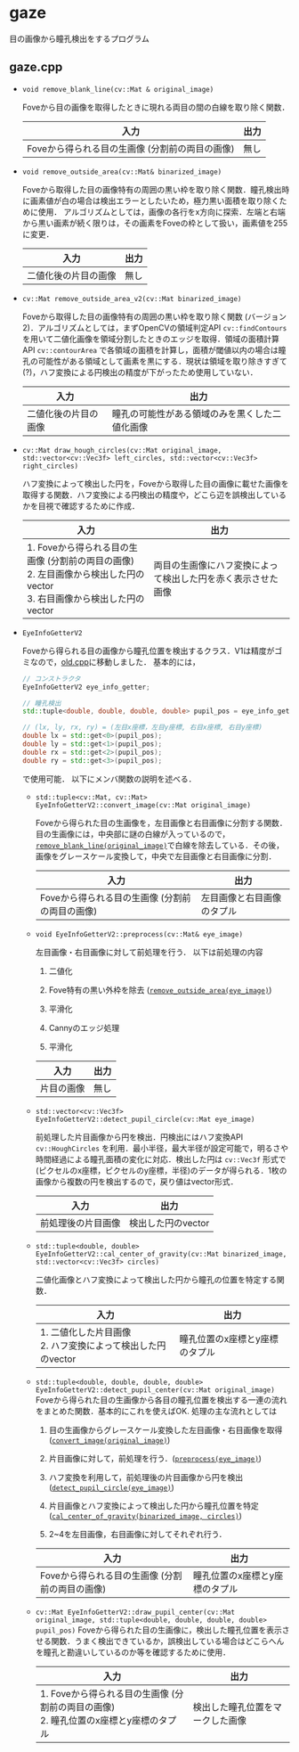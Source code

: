 # gaze

目の画像から瞳孔検出をするプログラム

## gaze.cpp

<a id="remove_blanc_line"></a>

- `void remove_blank_line(cv::Mat & original_image)`

    Foveから目の画像を取得したときに現れる両目の間の白線を取り除く関数．

    | 入力 | 出力 |
    | --------- | ----------- |
    | Foveから得られる目の生画像 (分割前の両目の画像) | 無し |

<a id="remove_outside_area"></a>

- `void remove_outside_area(cv::Mat& binarized_image)`
  
    Foveから取得した目の画像特有の周囲の黒い枠を取り除く関数．瞳孔検出時に画素値が白の場合は検出エラーとしたいため，極力黒い面積を取り除くために使用．
    アルゴリズムとしては，画像の各行をx方向に探索．左端と右端から黒い画素が続く限りは，その画素をFoveの枠として扱い，画素値を255に変更．

    | 入力 | 出力 |
    | --------- | ----------- |
    | 二値化後の片目の画像 | 無し |

- `cv::Mat remove_outside_area_v2(cv::Mat binarized_image)`
  
    Foveから取得した目の画像特有の周囲の黒い枠を取り除く関数 (バージョン2)．アルゴリズムとしては，まずOpenCVの領域判定API `cv::findContours` を用いて二値化画像を領域分割したときのエッジを取得．領域の面積計算API `cv::contourArea` で各領域の面積を計算し，面積が閾値以内の場合は瞳孔の可能性がある領域として画素を黒にする．現状は領域を取り除きすぎて(?)，ハフ変換による円検出の精度が下がったため使用していない．

    | 入力 | 出力 |
    | --------- | ----------- |
    | 二値化後の片目の画像 | 瞳孔の可能性がある領域のみを黒くした二値化画像 |

- `cv::Mat draw_hough_circles(cv::Mat original_image, std::vector<cv::Vec3f> left_circles, std::vector<cv::Vec3f> right_circles)`

    ハフ変換によって検出した円を，Foveから取得した目の画像に載せた画像を取得する関数．ハフ変換による円検出の精度や，どこら辺を誤検出しているかを目視で確認するために作成．

    | 入力 | 出力 |
    | --------- | ----------- |
    | 1. Foveから得られる目の生画像 (分割前の両目の画像) <br> 2. 左目画像から検出した円のvector <br> 3. 右目画像から検出した円のvector| 両目の生画像にハフ変換によって検出した円を赤く表示させた画像 |

- `EyeInfoGetterV2`

    Foveから得られる目の画像から瞳孔位置を検出するクラス．V1は精度がゴミなので，[old.cpp](./old.cpp)に移動しました．
    基本的には，

    ```cpp
    // コンストラクタ
    EyeInfoGetterV2 eye_info_getter;

    // 瞳孔検出
    std::tuple<double, double, double, double> pupil_pos = eye_info_getter.detect_pupil_center(input_image);

    // (lx, ly, rx, ry) = (左目x座標，左目y座標, 右目x座標, 右目y座標)
    double lx = std::get<0>(pupil_pos);
    double ly = std::get<1>(pupil_pos);
    double rx = std::get<2>(pupil_pos);
    double ry = std::get<3>(pupil_pos);
    ```

    で使用可能．
    以下にメンバ関数の説明を述べる．

    <a id="convert_image"></a>

  - `std::tuple<cv::Mat, cv::Mat> EyeInfoGetterV2::convert_image(cv::Mat original_image)`

    Foveから得られた目の生画像を，左目画像と右目画像に分割する関数．目の生画像には，中央部に謎の白線が入っているので，[`remove_blank_line(original_image)`](#remove_blank_line)で白線を除去している．その後，画像をグレースケール変換して，中央で左目画像と右目画像に分割．

    | 入力 | 出力 |
    | --------- | ----------- |
    | Foveから得られる目の生画像 (分割前の両目の画像) | 左目画像と右目画像のタプル |

    <a id="preprocess"></a>

  - `void EyeInfoGetterV2::preprocess(cv::Mat& eye_image)`

    左目画像・右目画像に対して前処理を行う．
    以下は前処理の内容

    1. 二値化

    2. Fove特有の黒い外枠を除去 ([`remove_outside_area(eye_image)`](#remove_outside_area))

    3. 平滑化

    4. Cannyのエッジ処理

    5. 平滑化

    | 入力 | 出力 |
    | --------- | ----------- |
    | 片目の画像 | 無し |

    <a id="detect_pupil_circle"></a>

  - `std::vector<cv::Vec3f> EyeInfoGetterV2::detect_pupil_circle(cv::Mat eye_image)`

    前処理した片目画像から円を検出．円検出にはハフ変換API `cv::HoughCircles` を利用．最小半径，最大半径が設定可能で，明るさや時間経過による瞳孔面積の変化に対応．検出した円は `cv::Vec3f` 形式で(ピクセルのx座標，ピクセルのy座標，半径)のデータが得られる．1枚の画像から複数の円を検出するので，戻り値はvector形式．

    | 入力 | 出力 |
    | --------- | ----------- |
    | 前処理後の片目画像 | 検出した円のvector |

    <a id="cal_center_of_gravity"></a>

  - `std::tuple<double, double> EyeInfoGetterV2::cal_center_of_gravity(cv::Mat binarized_image, std::vector<cv::Vec3f> circles)`

    二値化画像とハフ変換によって検出した円から瞳孔の位置を特定する関数．

    | 入力 | 出力 |
    | --------- | ----------- |
    | 1. 二値化した片目画像 <br> 2. ハフ変換によって検出した円のvector | 瞳孔位置のx座標とy座標のタプル |

  - `std::tuple<double, double, double, double> EyeInfoGetterV2::detect_pupil_center(cv::Mat original_image)`
    Foveから得られた目の生画像から各目の瞳孔位置を検出する一連の流れをまとめた関数．基本的にこれを使えばOK.
    処理の主な流れとしては
    1. 目の生画像からグレースケール変換した左目画像・右目画像を取得 ([`convert_image(original_image)`](#convert_image))

    2. 片目画像に対して，前処理を行う．([`preprocess(eye_image)`](#preprocess))

    3. ハフ変換を利用して，前処理後の片目画像から円を検出 ([`detect_pupil_circle(eye_image)`](#detect_pupil_circle))

    4. 片目画像とハフ変換によって検出した円から瞳孔位置を特定 ([`cal_center_of_gravity(binarized_image, circles)`](#cal_center_of_gravity))

    5. 2~4を左目画像，右目画像に対してそれぞれ行う．

    | 入力 | 出力 |
    | --------- | ----------- |
    | Foveから得られる目の生画像 (分割前の両目の画像) | 瞳孔位置のx座標とy座標のタプル |

  - `cv::Mat EyeInfoGetterV2::draw_pupil_center(cv::Mat original_image, std::tuple<double, double, double, double> pupil_pos)`
    Foveから得られた目の生画像に，検出した瞳孔位置を表示させる関数．うまく検出できているか，誤検出している場合はどこらへんを瞳孔と勘違いしているのか等を確認するために使用．

    | 入力 | 出力 |
    | --------- | ----------- |
    | 1. Foveから得られる目の生画像 (分割前の両目の画像) <br> 2. 瞳孔位置のx座標とy座標のタプル | 検出した瞳孔位置をマークした画像 |